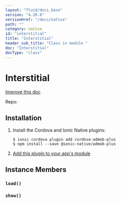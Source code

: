 ```yaml
---
layout: "fluid/docs_base"
version: "4.20.0"
versionHref: "/docs/native"
path: ""
category: native
id: "interstitial"
title: "Interstitial"
header_sub_title: "Class in module "
doc: "Interstitial"
docType: "class"
---
```


<h1 class="api-title">Interstitial</h1>

<a class="improve-v2-docs" href="http://github.com/ionic-team/ionic-native/edit/master/src/@ionic-native/plugins/admob-plus/index.ts#L32">
  Improve this doc
</a>









<p>Repo:
  <a href="">
    
  </a>
</p>


<h2><a class="anchor" name="installation" href="#installation"></a>Installation</h2>
<ol class="installation">
  <li>Install the Cordova and Ionic Native plugins:<br>
    <pre><code class="nohighlight">$ ionic cordova plugin add cordova-admob-plus
$ npm install --save @ionic-native/admob-plus
</code></pre>
  </li>
  <li><a href="https://ionicframework.com/docs/native/#Add_Plugins_to_Your_App_Module">Add this plugin to your app's module</a></li>
</ol>














<h2><a class="anchor" name="instance-members" href="#instance-members"></a>Instance Members</h2>
<h3><a class="anchor" name="load" href="#load"></a><code>load()</code></h3>







<h3><a class="anchor" name="show" href="#show"></a><code>show()</code></h3>













